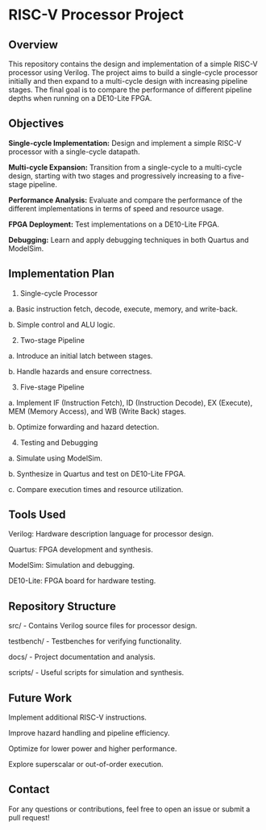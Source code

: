 # RISC-V Processor Project

## Overview

This repository contains the design and implementation of a simple RISC-V processor using Verilog. The project aims to build a single-cycle processor initially and then expand to a multi-cycle design with increasing pipeline stages. The final goal is to compare the performance of different pipeline depths when running on a DE10-Lite FPGA.

## Objectives

**Single-cycle Implementation:** Design and implement a simple RISC-V processor with a single-cycle datapath.

**Multi-cycle Expansion:** Transition from a single-cycle to a multi-cycle design, starting with two stages and progressively increasing to a five-stage pipeline.

**Performance Analysis:** Evaluate and compare the performance of the different implementations in terms of speed and resource usage.

**FPGA Deployment:** Test implementations on a DE10-Lite FPGA.

**Debugging:** Learn and apply debugging techniques in both Quartus and ModelSim.

## Implementation Plan

1. Single-cycle Processor

  a. Basic instruction fetch, decode, execute, memory, and write-back.

  b. Simple control and ALU logic.

2. Two-stage Pipeline

  a. Introduce an initial latch between stages.

  b. Handle hazards and ensure correctness.

3. Five-stage Pipeline

  a. Implement IF (Instruction Fetch), ID (Instruction Decode), EX (Execute), MEM (Memory Access), and WB (Write Back) stages.

  b. Optimize forwarding and hazard detection.

4. Testing and Debugging

  a. Simulate using ModelSim.

  b. Synthesize in Quartus and test on DE10-Lite FPGA.

  c. Compare execution times and resource utilization.

## Tools Used

Verilog: Hardware description language for processor design.

Quartus: FPGA development and synthesis.

ModelSim: Simulation and debugging.

DE10-Lite: FPGA board for hardware testing.

## Repository Structure

src/ - Contains Verilog source files for processor design.

testbench/ - Testbenches for verifying functionality.

docs/ - Project documentation and analysis.

scripts/ - Useful scripts for simulation and synthesis.

## Future Work

Implement additional RISC-V instructions.

Improve hazard handling and pipeline efficiency.

Optimize for lower power and higher performance.

Explore superscalar or out-of-order execution.

## Contact

For any questions or contributions, feel free to open an issue or submit a pull request!
